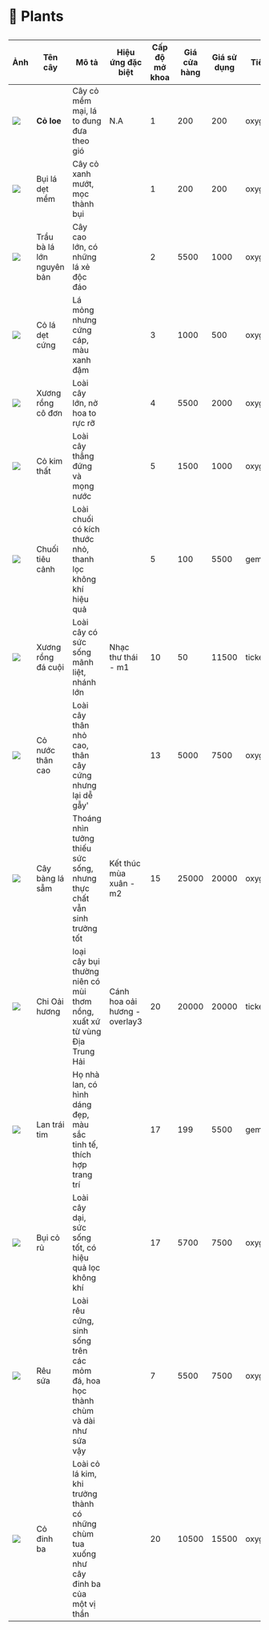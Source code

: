 # 🌱 Plants

##

| Ảnh                                  | Tên cây                   | Mô tả                                                                                    | Hiệu ứng đặc biệt             | Cấp độ mở khoa  | Giá cửa hàng | Giá sử dụng | Tiền tệ  |
| ------------------------------------ | ------------------------- | ---------------------------------------------------------------------------------------- | ----------------------------- | --------------- | ------------ | ----------- | -------- |
| ![](https://i.imgur.com/6j80exi.png) | **Cỏ loe**                | Cây cỏ mềm mại, lá to đung đưa theo gió                                                  | N.A                           | 1               | 200          | 200         | oxygen   |
| ![](https://i.imgur.com/bPAiNFt.png) | Bụi lá dẹt mềm            | Cây cỏ xanh mướt, mọc thành bụi                                                          |                               | 1               | 200          | 200         | oxygen   |
| ![](https://i.imgur.com/mHWqeAk.png) | Trầu bà lá lớn nguyên bản | Cây cao lớn, có những lá xẻ độc đáo                                                      |                               | 2               | 5500         | 1000        | oxygen   |
| ![](https://i.imgur.com/T4biogw.png) | Cỏ lá dẹt cứng            | Lá mỏng nhưng cứng cáp, màu xanh đậm                                                     |                               | 3               | 1000         | 500         | oxygen   |
| ![](https://i.imgur.com/cv95wOM.png) | Xương rồng cô đơn         | Loài cây lớn, nở hoa to rực rỡ                                                           |                               | 4               | 5500         | 2000        | oxygen   |
| ![](https://i.imgur.com/g3MDlIV.png) | Cỏ kim thất               | Loài cây thẳng đứng và mọng nước                                                         |                               | 5               | 1500         | 1000        | oxygen   |
| ![](https://i.imgur.com/cqQUJoy.png) | Chuối tiêu cảnh           | Loài chuối có kích thước nhỏ, thanh lọc không khí hiệu quả                               |                               | 5               | 100          | 5500        | gemstone |
| ![](https://i.imgur.com/FZk0gxp.png) | Xương rồng đá cuội        | Loài cây có sức sống mãnh liệt, nhánh lớn                                                | Nhạc thư thái - m1            | 10              | 50           | 11500       | ticket   |
| ![](https://i.imgur.com/iQnZzlw.png) | Cỏ nước thân cao          | Loài cây thân nhỏ cao, thân cây cứng nhưng lại dễ gẫy'                                   |                               | 13              | 5000         | 7500        | oxygen   |
| ![](https://i.imgur.com/4JgycKC.png) | Cây bàng lá sẫm           | Thoáng nhìn tưởng thiếu sức sống, nhưng thực chất vẫn sinh trưởng tốt                    | Kết thúc mùa xuân - m2        | 15              | 25000        | 20000       | oxygen   |
| ![](https://i.imgur.com/SweLuPI.png) | Chi Oải hương             | loại cây bụi thường niên có mùi thơm nồng, xuất xứ từ vùng Địa Trung Hải                 | Cánh hoa oải hương - overlay3 | 20              | 20000        | 20000       | ticket   |
| ![](https://i.imgur.com/HBKBzO2.png) | Lan trái tim              | Họ nhà lan, có hình dáng đẹp, màu sắc tinh tế, thích hợp trang trí                       |                               | 17              | 199          | 5500        | gemstone |
| ![](https://i.imgur.com/8TC2PNr.png) | Bụi cỏ rủ                 | Loài cây dại, sức sống tốt, có hiệu quả lọc không khí                                    |                               | 17              | 5700         | 7500        | oxygen   |
| ![](https://i.imgur.com/rQyib9F.png) | Rêu sứa                   | Loài rêu cứng, sinh sống trên các mỏm đá, hoa học thành chùm và dài như sứa vậy          |                               | 7               | 5500         | 7500        | oxygen   |
| ![](https://i.imgur.com/dXWDsdv.png) | Cỏ đinh ba                | Loài cỏ lá kim, khi trưởng thành có những chùm tua xuống như cây đinh ba của một vị thần |                               | 20              | 10500        | 15500       | oxygen   |
